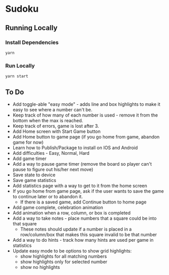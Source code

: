 # Sudoku

## Running Locally

### Install Dependencies

`yarn`

### Run Locally

`yarn start`

## To Do

- Add toggle-able "easy mode" - adds line and box highlights to make it easy to see where a number can't be.
- Keep track of how many of each number is used - remove it from the bottom when the max is reached.
- Keep track of errors, game is lost after 3.
- Add Home screen with Start Game button
- Add Home button to game page (if you go home from game, abandon game for now)
- Learn how to Publish/Package to install on IOS and Android
- Add difficulties - Easy, Normal, Hard
- Add game timer
- Add a way to pause game timer (remove the board so player can't pause to figure out his/her next move)
- Save state to device
- Save game statistics
- Add statistics page with a way to get to it from the home screen
- If you go home from game page, ask if the user wants to save the game to continue later or to abandon it.
  - If there is a saved game, add Continue button to home page
- Add game complete, celebration animation
- Add animation when a row, column, or box is completed
- Add a way to take notes - place numbers that a square could be into that square
  - These notes should update if a number is placed in a row/column/box that makes this square invalid to be that number
- Add a way to do hints - track how many hints are used per game in statistics
- Update easy mode to be options to show grid highlights:
  - show highlights for all matching numbers
  - show highlights only for selected number
  - show no highlights